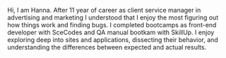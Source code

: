 Hi, I am Hanna. After 11 year of career as client service manager in advertising and marketing I understood that I enjoy the most figuring out how things work and finding bugs. I completed bootcamps as front-end developer with SceCodes and QA manual bootkam with SkillUp.  I enjoy exploring deep into sites and applications, dissecting their behavior, and understanding the differences between expected and actual results. 
